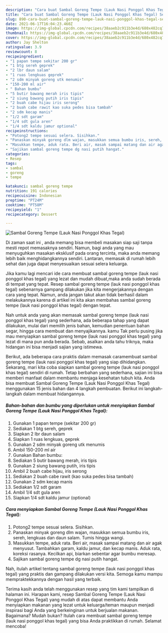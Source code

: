 ```yaml
---
description: "Cara buat Sambal Goreng Tempe (Lauk Nasi Ponggol Khas Tegal) Sederhana dan Mudah Dibuat"
title: "Cara buat Sambal Goreng Tempe (Lauk Nasi Ponggol Khas Tegal) Sederhana dan Mudah Dibuat"
slug: 890-cara-buat-sambal-goreng-tempe-lauk-nasi-ponggol-khas-tegal-sederhana-dan-mudah-dibuat
date: 2021-06-17T16:04:23.460Z
image: https://img-global.cpcdn.com/recipes/38aaeb2c911b3e4d/680x482cq70/sambal-goreng-tempe-lauk-nasi-ponggol-khas-tegal-foto-resep-utama.jpg
thumbnail: https://img-global.cpcdn.com/recipes/38aaeb2c911b3e4d/680x482cq70/sambal-goreng-tempe-lauk-nasi-ponggol-khas-tegal-foto-resep-utama.jpg
cover: https://img-global.cpcdn.com/recipes/38aaeb2c911b3e4d/680x482cq70/sambal-goreng-tempe-lauk-nasi-ponggol-khas-tegal-foto-resep-utama.jpg
author: Jay Shelton
ratingvalue: 3.9
reviewcount: 8
recipeingredient:
- "1 papan tempe sekitar 200 gr"
- "1 btg sereh geprek"
- "2 lbr daun salam"
- "1 ruas lengkuas geprek"
- "2 sdm minyak goreng utk menumis"
- "150-200 ml air"
- " Bahan bumbu"
- "5 butir bawang merah iris tipis"
- "2 siung bawang putih iris tipis"
- "2 buah cabe hijau iris serong"
- "2 buah cabe rawit kao suka pedes bisa tambah"
- "2 sdm kecap manis"
- "1/2 sdt garam"
- "1/4 sdt gula aren"
- "1/4 sdt kaldu jamur optional"
recipeinstructions:
- "Potong2 tempe sesuai selera. Sisihkan."
- "Panaskan minyak goreng dlm wajan, masukkan semua bumbu iris, sereh, lengkuas dan daun salam. Tumis hingga wangi."
- "Masukkan tempe, aduk rata. Beri air, masak sampai matang dan air agak menyusut. Tambahkan garam, kaldu jamur, dan kecap manis. Aduk rata, koreksi rasanya. Kecilkan api, biarkan sebentar agar bumbu meresap."
- "Sajikan sambal goreng tempe dg nasi putih hangat."
categories:
- Resep
tags:
- sambal
- goreng
- tempe

katakunci: sambal goreng tempe 
nutrition: 191 calories
recipecuisine: Indonesian
preptime: "PT24M"
cooktime: "PT58M"
recipeyield: "1"
recipecategory: Dessert

---
```



![Sambal Goreng Tempe (Lauk Nasi Ponggol Khas Tegal)](https://img-global.cpcdn.com/recipes/38aaeb2c911b3e4d/680x482cq70/sambal-goreng-tempe-lauk-nasi-ponggol-khas-tegal-foto-resep-utama.jpg)

Di zaman  saat ini , anda memang bisa membeli masakan siap saji tanpa mesti repot memasaknya sendiri. Namun, bagi anda yang mau menyuguhkan masakan eksklusif pada orang tercinta, maka anda memang lebih baik menghidangkannya sendiri. Lantaran, memasak di rumah lebih sehat dan juga dapat menyesuaikan sesuai selera keluarga.

Jika kamu lagi mencari ide cara membuat sambal goreng tempe (lauk nasi ponggol khas tegal) yang lezat dan mudah dibuat,maka anda sudah berada di tempat yang tepat. Resep sambal goreng tempe (lauk nasi ponggol khas tegal)  sebenarnya gampang dilakukan jika kita mengerjakannya dengan cara yang tepat. Namun, anda jangan takut akan tidak berhasil dalam melakukannya 
karena di artikel ini kita akan membahas sambal goreng tempe (lauk nasi ponggol khas tegal) dengan tepat.  



Nah untuk anda yang akan memasak sambal goreng tempe (lauk nasi ponggol khas tegal) yang sederhana, ada beberapa tahap yang dapat dilakukan, mulai dari memilih jenis bahan, kemudian penentuan bahan segar, hingga cara membuat dan menyajikannya. kamu Tak perlu pusing jika mau menyiapkan sambal goreng tempe (lauk nasi ponggol khas tegal) yang lezat di mana pun anda berada. Sebab, asalkan anda  tahu triknya, maka hidangan ini bisa menjadi sajian yang istimewa.

Berikut, ada beberapa cara praktis  dalam memasak caramembuat sambal goreng tempe (lauk nasi ponggol khas tegal) yang siap dihidangkan. Sekarang, mari kita coba siapkan sambal goreng tempe (lauk nasi ponggol khas tegal) sendiri di rumah. Tetap berbahan yang sederhana, sajian ini bisa memberi manfaat dalam membantu menjaga kesehatan tubuh kita. Anda bisa membuat Sambal Goreng Tempe (Lauk Nasi Ponggol Khas Tegal) menggunakan 15 jenis bahan dan 4 langkah pembuatan. Berikut ini langkah-langkah dalam membuat hidangannya.

<!--inarticleads1-->

##### Bahan-bahan dan bumbu yang diperlukan untuk menyiapkan Sambal Goreng Tempe (Lauk Nasi Ponggol Khas Tegal):

1. Gunakan 1 papan tempe (sekitar 200 gr)
1. Sediakan 1 btg sereh, geprek
1. Siapkan 2 lbr daun salam
1. Siapkan 1 ruas lengkuas, geprek
1. Gunakan 2 sdm minyak goreng utk menumis
1. Ambil 150-200 ml air
1. Gunakan  Bahan bumbu:
1. Sediakan 5 butir bawang merah, iris tipis
1. Gunakan 2 siung bawang putih, iris tipis
1. Ambil 2 buah cabe hijau, iris serong
1. Sediakan 2 buah cabe rawit (kao suka pedes bisa tambah)
1. Gunakan 2 sdm kecap manis
1. Sediakan 1/2 sdt garam
1. Ambil 1/4 sdt gula aren
1. Siapkan 1/4 sdt kaldu jamur (optional)




<!--inarticleads2-->

##### Cara menyiapkan Sambal Goreng Tempe (Lauk Nasi Ponggol Khas Tegal):

1. Potong2 tempe sesuai selera. Sisihkan.
1. Panaskan minyak goreng dlm wajan, masukkan semua bumbu iris, sereh, lengkuas dan daun salam. Tumis hingga wangi.
1. Masukkan tempe, aduk rata. Beri air, masak sampai matang dan air agak menyusut. Tambahkan garam, kaldu jamur, dan kecap manis. Aduk rata, koreksi rasanya. Kecilkan api, biarkan sebentar agar bumbu meresap.
1. Sajikan sambal goreng tempe dg nasi putih hangat.




Nah, itulah artikel tentang  sambal goreng tempe (lauk nasi ponggol khas tegal)  yang praktis dan gampang dilakukan versi kita. Semoga kamu mampu mempraktekkannya dengan hasil yang terbaik. 

Terima kasih anda telah menggunakan resep yang tim kami tampilkan di halaman ini. Harapan kami, resep  Sambal Goreng Tempe (Lauk Nasi Ponggol Khas Tegal) yang mudah di atas dapat membantu Anda menyiapkan makanan yang lezat untuk keluarga/teman maupun menjadi inspirasi bagi Anda yang berkeinginan untuk berjualan makanan. Bagaimana? Mudah bukan? Itulah cara membuat sambal goreng tempe (lauk nasi ponggol khas tegal) yang bisa Anda praktikkan di rumah. Selamat mencoba!

